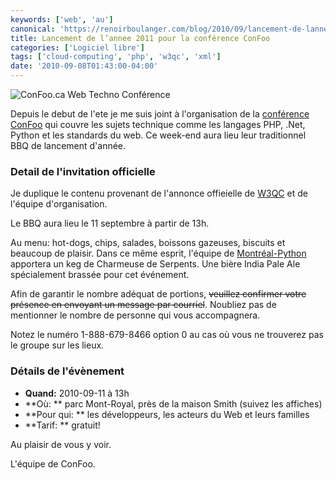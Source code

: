 ```yaml
---
keywords: ['web', 'au']
canonical: 'https://renoirboulanger.com/blog/2010/09/lancement-de-lannee-2011-pour-la-conference-confoo/'
title: Lancement de l’annee 2011 pour la conférence ConFoo
categories: ['Logiciel libre']
tags: ['cloud-computing', 'php', 'w3qc', 'xml']
date: '2010-09-08T01:43:00-04:00'
---
```


![ConFoo.ca Web Techno Conférence](blog/2010/09/logo_confoo_150_39.gif)

Depuis le debut de l'ete je me suis joint à l'organisation de la [conférence
ConFoo][0] qui couvre les sujets technique comme les langages PHP, .Net, Python
et les standards du web. Ce week-end aura lieu leur traditionnel BBQ de
lancement d'année.

### Detail de l'invitation officielle

Je duplique le contenu provenant de l'annonce offieielle de [W3QC][1] et de
l'équipe d'organisation.

Le BBQ aura lieu le 11 septembre à partir de 13h.

Au menu: hot-dogs, chips, salades, boissons gazeuses, biscuits et beaucoup de
plaisir. Dans ce même esprit, l'équipe de [Montréal-Python][2] apportera un keg
de Charmeuse de Serpents. Une bière India Pale Ale spécialement brassée pour cet
événement.

Afin de garantir le nombre adéquat de portions, ~~veuillez confirmer votre
présence en envoyant un message par courriel~~. Noubliez pas de mentionner le
nombre de personne qui vous accompagnera.

Notez le numéro 1-888-679-8466 option 0 au cas où vous ne trouverez pas le
groupe sur les lieux.

### Détails de l'évènement

- **Quand:** 2010-09-11 à 13h
- **Où: ** parc Mont-Royal, près de la maison Smith (suivez les affiches)
- **Pour qui: ** les développeurs, les acteurs du Web et leurs familles
- **Tarif: ** gratuit!

Au plaisir de vous y voir.

L'équipe de ConFoo.

[0]: http://confoo.ca/
[1]: http://www.w3qc.org/
[2]: http://montreal-python.org
